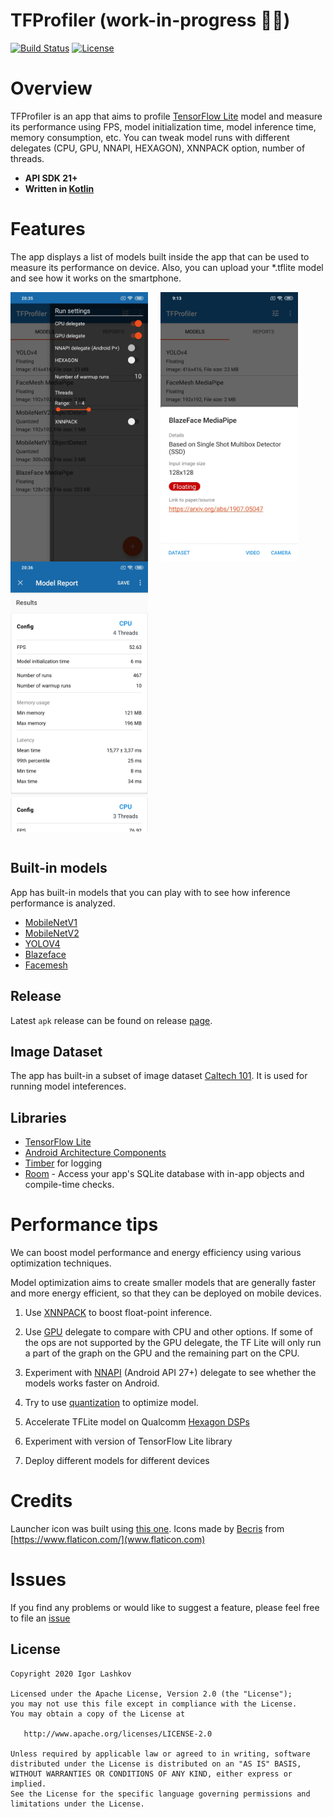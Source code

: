 # TFProfiler (work-in-progress 👷🔧️)

[![Build Status][build-status-svg]][build-status-link]
[![License](https://img.shields.io/badge/license-Apache%202-4EB1BA.svg?style=flat-square)](https://www.apache.org/licenses/LICENSE-2.0.html)


# Overview

TFProfiler is an app that aims to profile [TensorFlow Lite](https://www.tensorflow.org/lite) model and measure its performance using FPS, model initialization time, model inference time, memory consumption, etc. You can tweak model runs with different delegates (CPU, GPU, NNAPI, HEXAGON), XNNPACK option, number of threads.

- **API SDK 21+**
- **Written in [Kotlin](https://kotlinlang.org)**


# Features

The app displays a list of models built inside the app that can be used to measure its performance on device. Also, you can upload your *.tflite model and see how it works on the smartphone.

<div>
  <img align="center" src="img/screenshot_config_options.jpg" alt="Configure delegate options" width="220"> &nbsp;&nbsp;&nbsp;
   <img align="center" src="img/screenshot_run_model.jpg" alt="Run model" width="220"> &nbsp;&nbsp;&nbsp;
   <img align="center" src="img/screenshot_report.jpg" alt="Report" width="220">
</div>

<br/>


## Built-in models

App has built-in models that you can play with to see how inference performance is analyzed.

* [MobileNetV1][tf-models]
* [MobileNetV2][tf-models]
* [YOLOV4][yolov4]
* [Blazeface][blazeface]
* [Facemesh][facemesh]

[tf-models]: https://www.tensorflow.org/lite/guide/hosted_models
[yolov4]: https://github.com/hunglc007/tensorflow-yolov4-tflite
[facemesh]: https://google.github.io/mediapipe/solutions/face_mesh.html
[blazeface]: https://google.github.io/mediapipe/solutions/face_detection.html


## Release

Latest `apk` release can be found on release [page](https://github.com/iglaweb/TFProfiler/releases).

## Image Dataset
The app has built-in a subset of image dataset [Caltech 101](http://www.vision.caltech.edu/Image_Datasets/Caltech101/). It is used for running model inteferences.

## Libraries
* [TensorFlow Lite][tf-lite]
* [Android Architecture Components][arch]
* [Timber][timber] for logging
* [Room][room] - Access your app's SQLite database with in-app objects and compile-time checks.

[tf-lite]: https://www.tensorflow.org/lite
[arch]: https://developer.android.com/arch
[room]: https://developer.android.com/topic/libraries/architecture/room
[timber]: https://github.com/JakeWharton/timber


# Performance tips

We can boost model performance and energy efficiency using various optimization techniques.

Model optimization aims to create smaller models that are generally faster and more energy efficient, so that they can be deployed on mobile devices. 

1. Use [XNNPACK](https://blog.tensorflow.org/2020/07/accelerating-tensorflow-lite-xnnpack-integration.html) to boost float-point inference.

2. Use [GPU](https://www.tensorflow.org/lite/performance/gpu) delegate to compare with CPU and other options. If some of the ops are not supported by the GPU delegate, the TF Lite will only run a part of the graph on the GPU and the remaining part on the CPU.

3. Experiment with [NNAPI](https://www.tensorflow.org/lite/performance/nnapi) (Android API 27+) delegate to see whether the models works faster on Android.

4. Try to use [quantization](https://www.tensorflow.org/lite/performance/model_optimization#quantization) to optimize model.

5. Accelerate TFLite model on Qualcomm [Hexagon DSPs](https://blog.tensorflow.org/2019/12/accelerating-tensorflow-lite-on-qualcomm.html)

6. Experiment with version of TensorFlow Lite library

7. Deploy different models for different devices


# Credits
Launcher icon was built using [this one](https://www.flaticon.com/free-icon/neural_2103620). Icons made by [Becris](https://www.flaticon.com/authors/becris) from [https://www.flaticon.com/](www.flaticon.com)


# Issues

If you find any problems or would like to suggest a feature, please
feel free to file an [issue](https://github.com/iglaweb/TFProfiler/issues)

## License

    Copyright 2020 Igor Lashkov

    Licensed under the Apache License, Version 2.0 (the "License");
    you may not use this file except in compliance with the License.
    You may obtain a copy of the License at

       http://www.apache.org/licenses/LICENSE-2.0

    Unless required by applicable law or agreed to in writing, software
    distributed under the License is distributed on an "AS IS" BASIS,
    WITHOUT WARRANTIES OR CONDITIONS OF ANY KIND, either express or implied.
    See the License for the specific language governing permissions and
    limitations under the License.

 [build-status-svg]: https://travis-ci.org/iglaweb/TFProfiler.svg?branch=master
 [build-status-link]: https://travis-ci.org/github/iglaweb/TFProfiler
 [license-svg]: https://img.shields.io/badge/license-APACHE-lightgrey.svg
 [license-link]: https://github.com/iglaweb/TFProfiler/blob/master/LICENSE